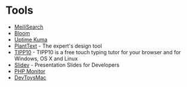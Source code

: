 # Tools

- [MeiliSearch](https://docs.meilisearch.com/guides/#getting-started)
- [Bloom](https://bloom.sh/)
- [Uptime Kuma](https://github.com/louislam/uptime-kuma)
- [PlantText](https://www.planttext.com/) - The expert's design tool
- [TIPP10](https://www.tipp10.com/en/) - TIPP10 is a free touch typing tutor for your browser and for Windows, OS X and Linux 
- [Slidev](https://sli.dev/) - Presentation Slides for Developers
- [PHP Monitor](https://github.com/nicoverbruggen/phpmon)
- [DevToysMac](https://github.com/ObuchiYuki/DevToysMac)